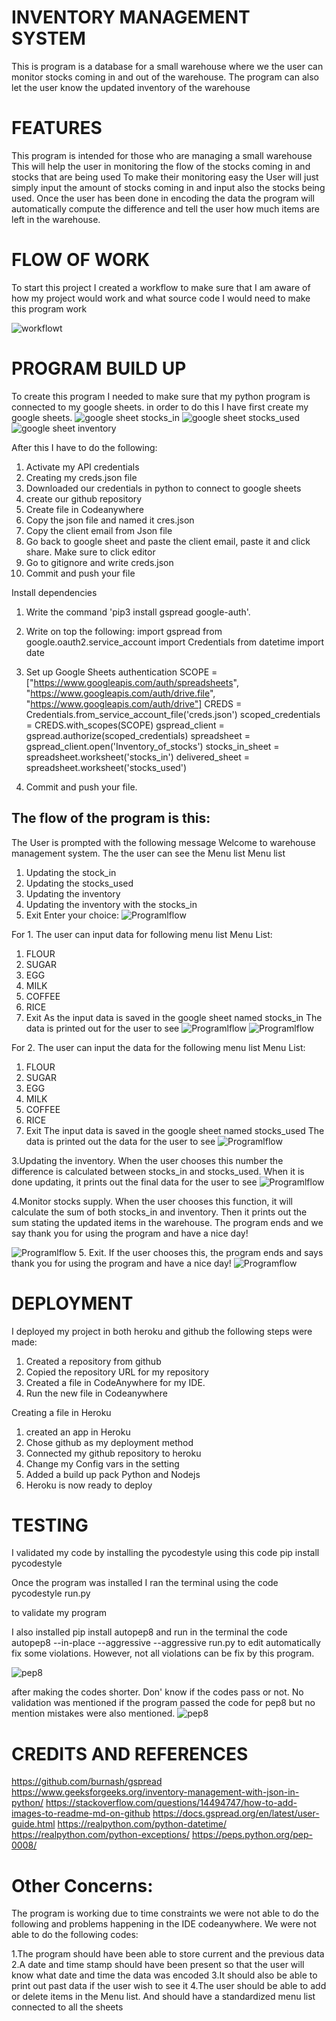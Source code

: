 #    INVENTORY MANAGEMENT SYSTEM
This is program is a database for a small warehouse where we
the user can monitor stocks coming in and out of the warehouse.
The program can also let the user know the updated inventory of the warehouse
#    FEATURES
This program is intended for those who are managing a small warehouse
This will help the user in monitoring the flow of the stocks coming in and stocks that are being used
To make their monitoring easy the User will just simply input the amount of stocks coming in and input
also the stocks being used. Once the user has been done in encoding the data the program will automatically 
compute the difference and tell the user how much items are left in the warehouse.

# FLOW OF WORK
To start this project I created a workflow to make sure that I am aware of how my project would work
and what source code I would need to make this program work

![workflowt](./images/Screenshot_22-3-2024_9846_docs.google.com.jpeg)

# PROGRAM BUILD UP
To create this program I needed to make sure that my python program is connected to my google sheets. 
in order to do this I have first create my google sheets.
![google sheet stocks_in](./images/stocks_in_22-3-2024_9199_docs.google.com.jpeg)
![google sheet stocks_used](./images/stocks_used91955_docs.google.com.jpeg)
![google sheet inventory](./images/inventory_92055_docs.google.com.jpeg)

After this I have to do the following:
1. Activate my API credentials
2. Creating my creds.json file
3. Downloaded our credentials in python to connect to google sheets
4. create our github repository
5. Create file in Codeanywhere 
6. Copy the json file and named it cres.json
7. Copy the client email from Json file
8. Go back to google sheet and paste the client email, paste it and click share. 
    Make sure to click editor
7. Go to gitignore and write creds.json
8. Commit and push your file

Install dependencies

1. Write the command 'pip3 install gspread google-auth'.  
2. Write on top the following:
import gspread
from google.oauth2.service_account import Credentials
from datetime import date

3. Set up Google Sheets authentication
SCOPE = ["https://www.googleapis.com/auth/spreadsheets",
               "https://www.googleapis.com/auth/drive.file",
                "https://www.googleapis.com/auth/drive"]
        CREDS = Credentials.from_service_account_file('creds.json')
        scoped_credentials = CREDS.with_scopes(SCOPE)
        gspread_client = gspread.authorize(scoped_credentials)
        spreadsheet = gspread_client.open('Inventory_of_stocks')
        stocks_in_sheet = spreadsheet.worksheet('stocks_in')
        delivered_sheet = spreadsheet.worksheet('stocks_used')
4. Commit and push your file.

## The flow of the program is this:

The User is prompted with the following message
Welcome to warehouse management system.
The the user can see the Menu list
Menu list
1. Updating the stock_in
2. Updating the stocks_used
3. Updating the inventory
4. Updating the inventory with the stocks_in
5. Exit
Enter your choice:
![Programlflow](./images/heroku1_inventory-of-stocks-333a0ee5f1db.herokuapp.com.jpeg)

For 1.  The user can input data for following menu list
Menu List:
1. FLOUR
2. SUGAR
3. EGG
4. MILK 
5. COFFEE
6. RICE
7. Exit
As the input  data is saved in the google sheet named stocks_in
The data is printed out  for the user to see
![Programlflow](./images/heroku1.2_nventory-of-stocks-333a0ee5f1db.herokuapp.com.jpeg)
![Programlflow](./images/heroku1.2_inventory-of-stocks-333a0ee5f1db.herokuapp.com.jpeg)

For 2. The user can input the data for the following menu list
Menu List:
1. FLOUR
2. SUGAR
3. EGG
4. MILK 
5. COFFEE
6. RICE
7. Exit
The input data is saved in the google sheet named stocks_used
The data is  printed out the data for the user to see
![Programlflow](./images/heroku2_inventory-of-stocks-333a0ee5f1db.herokuapp.com.jpeg)

3.Updating the inventory. 
When the user chooses this number the difference is calculated between stocks_in and stocks_used. 
When it is  done updating, it  prints out the final data for the user to see
![Programlflow](./images/heroku3_inventory-of-stocks-333a0ee5f1db.herokuapp.com.jpeg)

4.Monitor stocks supply.
When the user chooses this function, it will calculate the sum of both stocks_in and inventory. 
Then it prints out the sum stating the updated items in the warehouse.
The program ends and we say thank you for using the program and have a nice day!

![Programlflow](./images/heroku4_inventory-of-stocks-333a0ee5f1db.herokuapp.com.jpeg)
5. Exit. If the user chooses this, the program ends and 
says thank you for using the program and have a nice day!
![Programflow](./images/heroku5_inventory-of-stocks-333a0ee5f1db.herokuapp.com.jpeg)

# DEPLOYMENT
I deployed my project in both heroku and github
the following steps were made:
1. Created a repository from github
2. Copied the repository URL for my repository
3. Created a file in CodeAnywhere for my IDE.
4. Run the new file in Codeanywhere

Creating a file in Heroku

1. created an app in Heroku
2. Chose github as my deployment method
3. Connected my github repository to heroku
4. Change my Config vars in the setting
5. Added a build up pack Python and Nodejs
6. Heroku is now ready to deploy

# TESTING
I validated my code by installing the pycodestyle using this code
pip install pycodestyle

Once the program was installed I ran the terminal using the code 
pycodestyle run.py

to validate my program

I also installed pip install autopep8
and run in the terminal the code 
autopep8 --in-place --aggressive --aggressive run.py
to edit automatically fix some violations. 
However, not all violations can be fix by this program. 

![pep8](images/pep8validator-pythonproject2-o7zzoofzhv.us1.codeanyapp.com.jpeg)

after making the codes shorter. Don' know if the codes pass or not. 
No validation was mentioned if the program passed the code for pep8 but no mention 
mistakes were also mentioned.
![pep8](./images/pep8validator2-pythonproject2-o7zzoofzhv.us1.codeanyapp.com.jpeg)

# CREDITS AND REFERENCES

https://github.com/burnash/gspread
https://www.geeksforgeeks.org/inventory-management-with-json-in-python/
https://stackoverflow.com/questions/14494747/how-to-add-images-to-readme-md-on-github
https://docs.gspread.org/en/latest/user-guide.html
https://realpython.com/python-datetime/
https://realpython.com/python-exceptions/
https://peps.python.org/pep-0008/

# Other Concerns:
The program is working due to time constraints we were not able to do the following
and problems happening in the IDE codeanywhere. We were not able to do the following
codes:

1.The program should have been able to store current and the previous data
2.A date and time stamp should have been present
    so that the user will know what date and time the data was encoded
3.It should also be able to print out past data if the user wish to see it 
4.The user should be able to add or delete items in the Menu list. 
  And should have a standardized menu list connected to all the sheets


